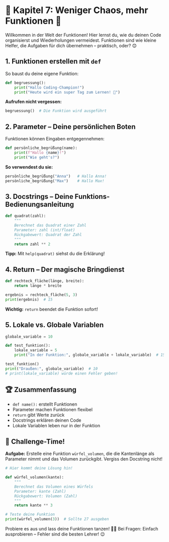 # 🎉 Kapitel 7: Weniger Chaos, mehr Funktionen 🎉

Willkommen in der Welt der Funktionen! Hier lernst du, wie du deinen Code organisierst und Wiederholungen vermeidest. Funktionen sind wie kleine Helfer, die Aufgaben für dich übernehmen – praktisch, oder? 😊

## 1. Funktionen erstellen mit `def`

So baust du deine eigene Funktion:

```python
def begruessung():
    print("Hallo Coding-Champion!")
    print("Heute wird ein super Tag zum Lernen! 🌟")
```

**Aufrufen nicht vergessen:**

```python
begruessung()  # Die Funktion wird ausgeführt
```

## 2. Parameter – Deine persönlichen Boten

Funktionen können Eingaben entgegennehmen:

```python
def persönliche_begrüßung(name):
    print(f"Hallo {name}!")
    print("Wie geht's?")
```

**So verwendest du sie:**

```python
persönliche_begrüßung("Anna")   # Hallo Anna!
persönliche_begrüßung("Max")    # Hallo Max!
```

## 3. Docstrings – Deine Funktions-Bedienungsanleitung

```python
def quadrat(zahl):
    """
    Berechnet das Quadrat einer Zahl
    Parameter: zahl (int/float)
    Rückgabewert: Quadrat der Zahl
    """
    return zahl ** 2
```

**Tipp:** Mit `help(quadrat)` siehst du die Erklärung!

## 4. Return – Der magische Bringdienst

```python
def rechteck_fläche(länge, breite):
    return länge * breite

ergebnis = rechteck_fläche(5, 3)
print(ergebnis)  # 15
```

**Wichtig:** `return` beendet die Funktion sofort!

## 5. Lokale vs. Globale Variablen

```python
globale_variable = 10

def test_funktion():
    lokale_variable = 5
    print("In der Funktion:", globale_variable + lokale_variable)  # 15

test_funktion()
print("Draußen:", globale_variable)  # 10
# print(lokale_variable) würde einen Fehler geben!
```

## 🏆 Zusammenfassung

- `def name():` erstellt Funktionen
- Parameter machen Funktionen flexibel
- `return` gibt Werte zurück
- Docstrings erklären deinen Code
- Lokale Variablen leben nur in der Funktion

## 🚀 Challenge-Time!

**Aufgabe:** Erstelle eine Funktion `würfel_volumen`, die die Kantenlänge als Parameter nimmt und das Volumen zurückgibt. Vergiss den Docstring nicht!

```python
# Hier kommt deine Lösung hin!

def würfel_volumen(kante):
    """
    Berechnet das Volumen eines Würfels
    Parameter: kante (Zahl)
    Rückgabewert: Volumen (Zahl)
    """
    return kante ** 3

# Teste deine Funktion
print(würfel_volumen(3))  # Sollte 27 ausgeben
```

Probiere es aus und lass deine Funktionen tanzen! 💃🕺 Bei Fragen: Einfach ausprobieren – Fehler sind die besten Lehrer! 😉
